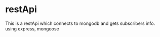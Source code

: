 # restApi
This is a restApi which connects to mongodb and gets subscribers info.
using express, mongoose
